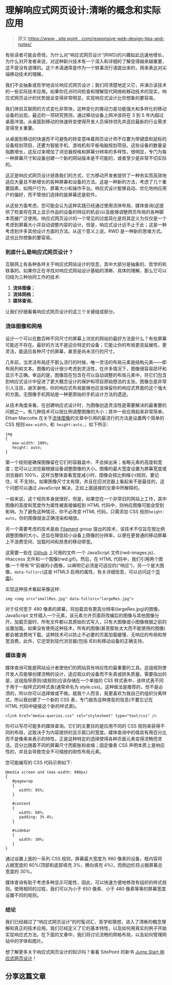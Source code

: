 # 理解响应式网页设计:清晰的概念和实际应用

> 原文:[https://www . site point . com/responsive-web-design-tips-and-notes/](https://www.sitepoint.com/responsive-web-design-tips-and-notes/)

有些读者可能会奇怪，为什么对“响应式网页设计”(RWD)的兴趣如此迅速地增长，为什么对开发者来说，对这种新兴技术有一个深入和详细的了解变得越来越重要，这不是没有道理的。这个术语通常是作为一个轶事流行语提出来的，用来表达对尖端移动技术的理解。

我们不会抽象或哲学地谈论响应式网页设计；我们将清楚地定义它，并演示该技术的一些实际技术应用。如果你花点时间检查和理解现代网络和移动技术的现实，响应式网页设计的优势就会变得非常明显，实现响应式设计比你想象的要容易。

我们体验互联网的方式变化非常快，这种变化的推动力是功能强大和多样化的移动设备的出现。最近的一项研究预测，通过移动设备上网冲浪将在 3 到 5 年内超过桌面冲浪。从桌面到移动的快速转变使得开发人员保持领先并适应最新的行业需求变得至关重要。

从桌面到移动的快速而不可避免的转变意味着网页设计师不仅要为带键盘和鼠标的设备规划项目，还要为智能手机、游戏机和平板电脑规划项目。这些设备的数量呈指数增长，这反过来增加了浏览器规格和屏幕分辨率的多样性。很明显，专门为每一种屏幕尺寸和设备创建一个新的网站版本是不可能的，或者至少是非常不切实际的。

这正是响应式网页设计拯救我们的方式，它为移动开发者提供了一种务实而高效地适应大量且不断增长的各种屏幕和设备的方法。这是一种新的方法，考虑了几个重要因素，如用户行为、屏幕大小和操作平台。响应式设计能够自动、优化地响应用户的偏好，而不管他们选择的是屏幕还是软件。

从这些方面考虑，您可能会认为这种实践已经通过使用流体布局、媒体查询(这提供了检查将在其上显示作品的设备的特征的机会)以及能够调整网页布局的各种脚本而被广泛使用。响应式网页设计的一个常见的过度简化是将其定义为仅仅是一个考虑到屏幕大小并自动调整内容的设计。但是，响应式设计远不止于此；这是一种考虑到许多其他设计方面的方法。从这个意义上说，RWD 是一种新的思维方式。这也比你想象的要容易。

### 到底什么是响应式网页设计？

互联网上有各种各样关于响应式网站设计的信息，其中大部分是抽象的、哲学的和轶事的。如果你正在寻找对响应式网站设计基础的清晰、具体的理解，那么它可以归结为三种协同工作的技术:

1.  **流体图像**；
2.  **流体网格**；
3.  **媒体查询**。

让我们仔细看看响应式网页设计的这三个关键组成部分。

### 流体图像和网格

设计一个可以在数百种不同尺寸的屏幕上浏览的网站的最好方法是什么？有些屏幕可能还不存在。最好的方法不是迎合特定的设备；它能让你的布局更具延展性，更灵活，能适应各种尺寸的屏幕，甚至是尚未流行的尺寸。

几年前，当灵活布局还不那么流行的时候，唯一灵活的布局元素是结构元素——即布局列和文本。图像的设计很少考虑到灵活性，在许多情况下，图像很容易损坏和显示不正确。幸运的是，图像现在包含在可以自动调整的布局元素中，将它们包含到响应式设计中促进了更大概念设计的保护和项目原始想法的主张。图像总是非常引人注目，谢天谢地，你的响应式布局能够也应该保留你的响应式界面的这个强大的方面。无图像手机网站是一种更原始的手机设计方法的遗迹。

从技术角度来看，在创建响应式设计时，为图像创造灵活性是需要解决的最重要的问题之一。有几种技术可以按比例调整图像的大小；其中一些应用起来非常简单。Ethan Marcotte 在关于[流体图像](http://unstoppablerobotninja.com/entry/fluid-images/ "Fluid-images-e-marcotte-article")的文章中引用的最流行的方法是设置两个简单的 CSS 规则:`max-width,` 和` height:auto,`，如下所示:

```
img
{
   max-width: 100%;
   height: auto;
}
```

第一个规则是确保图像留在它们的容器盒中，不会掉出来；省略元素的高度和宽度；您可以让浏览器根据设备调整图像的大小。图像的最大宽度设置为屏幕宽度或浏览器的 100%，这样当整体查看宽度减小时，图像会按比例缩小(规则，要记住，IE 不支持)。如果图像尺寸太有限，并且在旧浏览器上看起来不是最佳的，这个问题可以通过 JavaScript 解决，正如上面链接的文章中所解释的。

一般来说，这个规则本身就很好。但是，如果您在一个非常旧的网站上工作，其中图像的高度和宽度作为属性被直接编程到 HTML 代码中，则响应图像可能会受到影响。为了避免这种情况，你不必改变 HTML 代码，只需添加 CSS 规则`height: auto`，你的图像就会正确渲染和缩放。

另一个需要考虑的技术是由 [Filament](http://filamentgroup.com/ "Filament group") group 提出的技术，该技术不仅旨在按比例调整图像的大小，还旨在降低较小设备上图像的分辨率，以便在更普通的移动屏幕上不浪费空间、加载时间和昂贵的移动带宽。

这需要一些在 [Github](https://github.com/filamentgroup/Responsive-Images "github-filamentgroup-Responsive-Images") 上可用的文件:一个 JavaScript 文件(rwd-images.js)、Htaccess 文件和一个图像(rwd.gif)。然后，在 HTML 代码中，我们引用两个图像:一个带有“R”前缀的小图像，以阐明它必须是可适应的(“响应”)，另一个是大图像，`data-fullsrc`(这是 HTML5 启用的属性，有关详细信息，可以访问这个[页面](http://www.whatwg.org/specs/web-apps/current-work/multipage/elements.html#attr-data-* "html5-specs"))。

实现这种技术看起来像这样:

```
img <img src="smallRes.jpg" data-fullsrc="largeRes.jpg">
```

对于任何宽于 480 像素的屏幕，将加载具有更高分辨率(largeRes.jpg)的图像。JavaScript 文件插入一个元素，该元素允许页面将改编后的图像与其他图像分开。加载页面时，所有文件都以其原始形式写入，只有大图像或小图像根据之前的设置加载。如果没有使用这种技术，所有的图像(甚至那些太大而不能使用的图像)都会被浪费地下载。这种技术可以防止不必要的页面加载缓慢、无响应的布局和带宽浪费。此外，它还受到现代浏览器(包括 IE8)和移动设备的正确支持。

### 媒体查询

媒体查询可能是网站设计者使他们的网站具有响应性的最重要的工具。这组规则使开发人员能够创建流畅的设计，适应观众的设备而不失真或损失质量。需要指出的是，这组指导原则(或规则)应该存储在一个单独的 CSS 样式表中，该样式表不同于用于一般样式的样式表(通常命名为 style.css)。这种做法是推荐的，但不是必须的，所以你可以选择做或不做。就我个人而言，我更喜欢为我自己的组织分离样式，所以我创建了一个新的 CSS 表，专门报告这种类型的信息(不要忘记在 HTML 代码中链接这个新的样式表)。

```
<link href="media-queries.css" rel="stylesheet" type="text/css" />
```

你可以写尽可能多的媒体查询。它们的主要目的是应用不同的 CSS 规则来获得不同的布局，这取决于为内容提供的显示窗口的宽度。媒体查询中的值具有用百分比而不是像素来表示的特性，正是这种特定的选择使得各种页面元素变得流畅而灵活。百分比随着不同的屏幕尺寸而膨胀和收缩；固定像素 CSS 声明本质上是响应性的，并且会导致完全不可缩放的刚性布局元素。

您可能编写的 CSS 代码示例如下:

```
@media screen and (max-width: 980px)
{
   #pagewrap
   {
      width: 95%;
   }

   #content
   {
      width: 60%;
      padding: 3% 4%;
   }

   #sidebar
   {
      width: 30%;
   }
}
```

通过设置上面的一系列 CSS 规则，屏幕最大宽度为 980 像素的设备，框内容将占据宽度的 60%(顶部和底部填充 3%，横向填充 4%)，而侧边栏将占据屏幕总宽度的 30%。

媒体查询有助于考虑多种显示可能性，因此，可以快速方便地修改有组织的样式规则。使用相同的过程，我们可以为小于 650 像素、小于 480 像素等等的屏幕宽度设置不同的规则。

### 结论

我们已经越过了“响应式网页设计”的时髦词汇、哲学和猜想，进入了清晰的概念理解和真正的技术应用。我们已经定义了它的基本特性，以及如何用真实的例子开始实现响应式方法。在下面的文章中，我们将讨论流畅的网格布局，以及如何管理网站中的字体和图片。

想了解更多关于响应式网页设计的知识吗？看看 SitePoint 的新书 [Jump Start 响应式网页设计](https://www.sitepoint.com/books/responsive1/)！

## 分享这篇文章